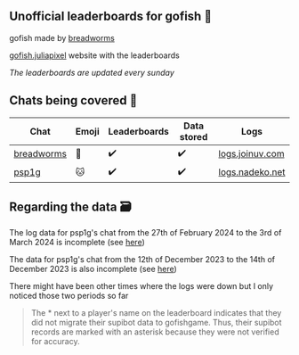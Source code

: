 ## Unofficial leaderboards for gofish 🥇
gofish made by [breadworms](https://www.twitch.tv/breadworms)

[gofish.juliapixel](https://gofish.juliapixel.com/) website with the leaderboards

_The leaderboards are updated every sunday_

## Chats being covered 👥
| Chat | Emoji | Leaderboards | Data stored | Logs |
|---| --- | --- | --- | --- |
| [breadworms](https://www.twitch.tv/breadworms) | 🍞 | ✔️ | ✔️ | [logs.joinuv.com](https://logs.joinuv.com/?channel=breadworms&username=gofishgame) |
| [psp1g](https://www.twitch.tv/psp1g) | 🐱 | ✔️ | ✔️ | [logs.nadeko.net](https://logs.nadeko.net/?channel=psp1g&username=gofishgame) |

## Regarding the data 🗃️
The log data for psp1g's chat from the 27th of February 2024 to the 3rd of March 2024 is incomplete (see [here](https://logs.nadeko.net/channel/psp1g/2024/2/28))

The data for psp1g's chat from the 12th of December 2023 to the 14th of December 2023  is also incomplete (see [here](https://logs.nadeko.net/channel/psp1g/2023/12/13))

There might have been other times where the logs were down but I only noticed those two periods so far

>The * next to a player's name on the leaderboard indicates that they did not migrate their supibot data to gofishgame. Thus, their supibot records are marked with an asterisk because they were not verified for accuracy.